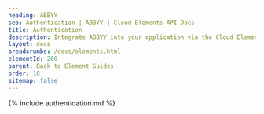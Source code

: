 ```yaml
---
heading: ABBYY
seo: Authentication | ABBYY | Cloud Elements API Docs
title: Authentication
description: Integrate ABBYY into your application via the Cloud Elements APIs.
layout: docs
breadcrumbs: /docs/elements.html
elementId: 260
parent: Back to Element Guides
order: 10
sitemap: false
---
```


{% include authentication.md %}
